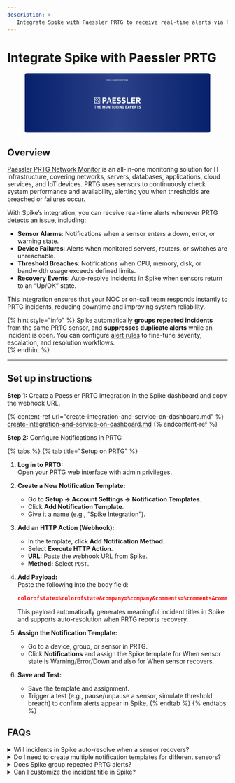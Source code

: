 ```yaml
---
description: >-
   Integrate Spike with Paessler PRTG to receive real-time alerts via Phone calls, SMS, Slack, MS Teams, and more when your sensors detect issues in your network, servers, or applications.
---
```


# Integrate Spike with Paessler PRTG
<figure><img src="../.gitbook/assets/paessler-prtg.png" alt="PRTG integration with Spike"><figcaption></figcaption></figure>

## Overview
[Paessler PRTG Network Monitor](https://www.paessler.com/prtg) is an all-in-one monitoring solution for IT infrastructure, covering networks, servers, databases, applications, cloud services, and IoT devices. PRTG uses sensors to continuously check system performance and availability, alerting you when thresholds are breached or failures occur.

With Spike’s integration, you can receive real-time alerts whenever PRTG detects an issue, including:

* **Sensor Alarms**: Notifications when a sensor enters a down, error, or warning state.  
* **Device Failures**: Alerts when monitored servers, routers, or switches are unreachable.  
* **Threshold Breaches**: Notifications when CPU, memory, disk, or bandwidth usage exceeds defined limits.  
* **Recovery Events**: Auto-resolve incidents in Spike when sensors return to an “Up/OK” state.  

This integration ensures that your NOC or on-call team responds instantly to PRTG incidents, reducing downtime and improving system reliability.  

{% hint style="info" %}
Spike automatically **groups repeated incidents** from the same PRTG sensor, and **suppresses duplicate alerts** while an incident is open. You can configure [alert rules](https://docs.spike.sh/alerts/alert-rules) to fine-tune severity, escalation, and resolution workflows.  
{% endhint %}

---

## Set up instructions

**Step 1:** Create a Paessler PRTG integration in the Spike dashboard and copy the webhook URL.  

{% content-ref url="create-integration-and-service-on-dashboard.md" %}
[create-integration-and-service-on-dashboard.md](create-integration-and-service-on-dashboard.md)
{% endcontent-ref %}

**Step 2:** Configure Notifications in PRTG  

{% tabs %}
{% tab title="Setup on PRTG" %}
1. **Log in to PRTG:**  
   Open your PRTG web interface with admin privileges.  

2. **Create a New Notification Template:**  
   - Go to **Setup → Account Settings → Notification Templates**.  
   - Click **Add Notification Template**.  
   - Give it a name (e.g., “Spike Integration”).  

3. **Add an HTTP Action (Webhook):**  
   - In the template, click **Add Notification Method**.  
   - Select **Execute HTTP Action**.  
   - **URL:** Paste the webhook URL from Spike.  
   - **Method:** Select `POST`.  

4. **Add Payload:**  
   Paste the following into the body field:  

   ```json
   colorofstate=%colorofstate&company=%company&comments=%comments&commentssensor=%commentssensor&commentsdevice=%commentsdevice&commentsgroup=%commentsgroup&commentsprobe=%commentsprobe&coverage=%coverage&cumsince=%cumsince&date=%date&datetime=%datetime&device=%device&deviceid=%deviceid&down=%down&downtime=%downtime&elapsed_lastcheck=%elapsed_lastcheck&elapsed_lastdown=%elapsed_lastdown&elapsed_lastup=%elapsed_lastup&group=%group&groupid=%groupid&history=%history&home=%home&host=%host&iconofstate=%iconofstate&lastcheck=%lastcheck&lastdown=%lastdown&lastmessage=%lastmessage&laststatus=%laststatus&lastup=%lastup&lastvalue=%lastvalue&linkprobe=%linkprobe&linkgroup=%linkgroup&linkdevice=%linkdevice&linksensor=%linksensor&location=%location&message=%message&name=%name&nodename=%nodename&objecttags=%objecttags&parenttags=%parenttags&prio=%prio&priority=%priority&probe=%probe&probeid=%probeid&programname=%programname&programversion=%programversion&sensor=%sensor&sensorid=%sensorid&server=%server&serviceurl=%serviceurl&settings=%settings&shortname=%shortname&since=%since&sitename=%sitename&statesince=%statesince&status=%status&systemdatetime=%systemdatetime&tags=%tags&time=%time&timezone=%timezone&uptime=%uptime
   ```
    This payload automatically generates meaningful incident titles in Spike and supports auto-resolution when PRTG reports recovery.
5. **Assign the Notification Template:**
    - Go to a device, group, or sensor in PRTG.
    - Click **Notifications** and assign the Spike template for When sensor state is Warning/Error/Down and also for When sensor recovers.
6. **Save and Test:**
    - Save the template and assignment.
    - Trigger a test (e.g., pause/unpause a sensor, simulate threshold breach) to confirm alerts appear in Spike.
{% endtab %}
{% endtabs %}

## FAQs
<details> 
<summary>Will incidents in Spike auto-resolve when a sensor recovers?</summary> 
Yes. The JSON payload includes `%status` and `%message`. When PRTG reports recovery, Spike automatically resolves the incident. The status needs to be either `up`, `resolve`, or `ok` for auto-resolution to work.
</details> 
<details> 
<summary>Do I need to create multiple notification templates for different sensors?</summary>
No. A single template with the Spike webhook can be assigned to multiple devices, groups, or sensors. You only need one template per Spike integration. 
</details>
<details>
<summary>Does Spike group repeated PRTG alerts?</summary>
Yes. Spike groups repeated incidents from the same sensor and suppresses duplicate alerts while an incident is open. 
</details>
<details>
<summary>Can I customize the incident title in Spike?</summary>
Yes. The JSON payload can include additional PRTG placeholders like `%host`, `%priority`, or `%down` to add more context to the title or description. 
</details>